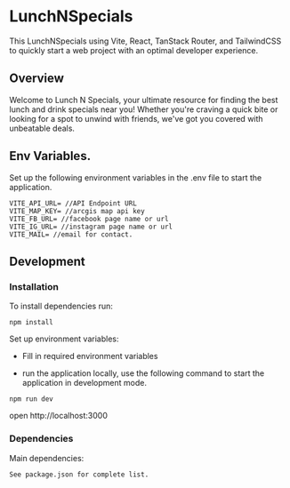 # LunchNSpecials

This LunchNSpecials using Vite, React, TanStack Router, and TailwindCSS to quickly start a web project with an optimal developer experience.

## Overview

Welcome to Lunch N Specials, your ultimate resource for finding the best lunch and drink specials near you! Whether you're craving a quick bite or looking for a spot to unwind with friends, we've got you covered with unbeatable deals.

## Env Variables.

Set up the following environment variables in the .env file to start the application.

```
VITE_API_URL= //API Endpoint URL
VITE_MAP_KEY= //arcgis map api key
VITE_FB_URL= //facebook page name or url
VITE_IG_URL= //instagram page name or url
VITE_MAIL= //email for contact.
```

## Development

### Installation

To install dependencies run:

```
npm install
```

Set up environment variables:

- Fill in required environment variables

- run the application locally, use the following command to start the application in development mode.

```
npm run dev
```

open http://localhost:3000

### Dependencies

Main dependencies:
```
See package.json for complete list.
```